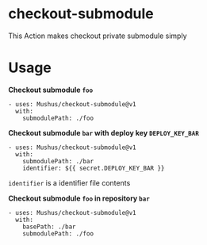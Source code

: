 # checkout-submodule

This Action makes checkout private submodule simply

# Usage

**Checkout submodule `foo`**

```
- uses: Mushus/checkout-submodule@v1
  with:
    submodulePath: ./foo
```

**Checkout submodule `bar` with deploy key `DEPLOY_KEY_BAR`**

```
- uses: Mushus/checkout-submodule@v1
  with:
    submodulePath: ./bar
    identifier: ${{ secret.DEPLOY_KEY_BAR }}
```

`identifier` is a identifier file contents

**Checkout submodule `foo` in repository `bar`**

```
- uses: Mushus/checkout-submodule@v1
  with:
    basePath: ./bar
    submodulePath: ./foo
```
